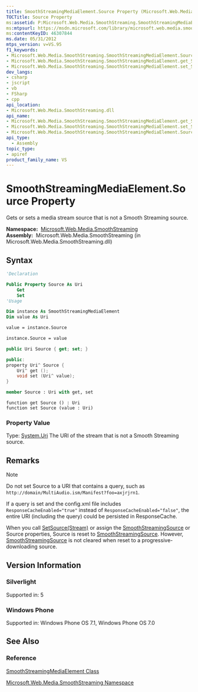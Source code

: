 ```yaml
---
title: SmoothStreamingMediaElement.Source Property (Microsoft.Web.Media.SmoothStreaming)
TOCTitle: Source Property
ms:assetid: P:Microsoft.Web.Media.SmoothStreaming.SmoothStreamingMediaElement.Source
ms:mtpsurl: https://msdn.microsoft.com/library/microsoft.web.media.smoothstreaming.smoothstreamingmediaelement.source(v=VS.95)
ms:contentKeyID: 46307844
ms.date: 05/31/2012
mtps_version: v=VS.95
f1_keywords:
- Microsoft.Web.Media.SmoothStreaming.SmoothStreamingMediaElement.Source
- Microsoft.Web.Media.SmoothStreaming.SmoothStreamingMediaElement.get_Source
- Microsoft.Web.Media.SmoothStreaming.SmoothStreamingMediaElement.set_Source
dev_langs:
- csharp
- jscript
- vb
- FSharp
- cpp
api_location:
- Microsoft.Web.Media.SmoothStreaming.dll
api_name:
- Microsoft.Web.Media.SmoothStreaming.SmoothStreamingMediaElement.get_Source
- Microsoft.Web.Media.SmoothStreaming.SmoothStreamingMediaElement.set_Source
- Microsoft.Web.Media.SmoothStreaming.SmoothStreamingMediaElement.Source
api_type:
  - Assembly
topic_type:
- apiref
product_family_name: VS
---
```


# SmoothStreamingMediaElement.Source Property

Gets or sets a media stream source that is not a Smooth Streaming source.

**Namespace:**  [Microsoft.Web.Media.SmoothStreaming](microsoft-web-media-smoothstreaming-namespace_1.md)  
**Assembly:**  Microsoft.Web.Media.SmoothStreaming (in Microsoft.Web.Media.SmoothStreaming.dll)

## Syntax

```vb
'Declaration

Public Property Source As Uri
    Get
    Set
'Usage

Dim instance As SmoothStreamingMediaElement
Dim value As Uri

value = instance.Source

instance.Source = value
```

```csharp
public Uri Source { get; set; }
```

```cpp
public:
property Uri^ Source {
    Uri^ get ();
    void set (Uri^ value);
}
```

``` fsharp
member Source : Uri with get, set
```

```jscript
function get Source () : Uri
function set Source (value : Uri)
```

### Property Value

Type: [System.Uri](https://msdn.microsoft.com/library/txt7706a\(v=vs.95\))  
The URI of the stream that is not a Smooth Streaming source.

## Remarks

> [!NOTE]  
> Do not set Source to a URI that contains a query, such as `http://domain/MultiAudio.ism/Manifest?foo=axjrjrn1`.
>
> If a query is set and the config.xml file includes `ResponseCacheEnabled="true"` instead of `ResponseCacheEnabled="false"`, the entire URI (including the query) could be persisted in ResponseCache.

When you call [SetSource(Stream)](smoothstreamingmediaelement-setsource-method-microsoft-web-media-smoothstreaming_1.md) or assign the [SmoothStreamingSource](smoothstreamingmediaelement-smoothstreamingsource-property-microsoft-web-media-smoothstreaming_1.md) or Source properties, Source is reset to [SmoothStreamingSource](smoothstreamingmediaelement-smoothstreamingsource-property-microsoft-web-media-smoothstreaming_1.md). However, [SmoothStreamingSource](smoothstreamingmediaelement-smoothstreamingsource-property-microsoft-web-media-smoothstreaming_1.md) is not cleared when reset to a progressive-downloading source.

## Version Information

### Silverlight

Supported in: 5  

### Windows Phone

Supported in: Windows Phone OS 7.1, Windows Phone OS 7.0  

## See Also

### Reference

[SmoothStreamingMediaElement Class](smoothstreamingmediaelement-class-microsoft-web-media-smoothstreaming_1.md)

[Microsoft.Web.Media.SmoothStreaming Namespace](microsoft-web-media-smoothstreaming-namespace_1.md)

